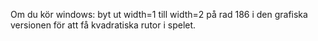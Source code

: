 Om du kör windows:
byt ut width=1 till width=2 på rad 186 i den grafiska versionen för att få 
kvadratiska rutor i spelet.